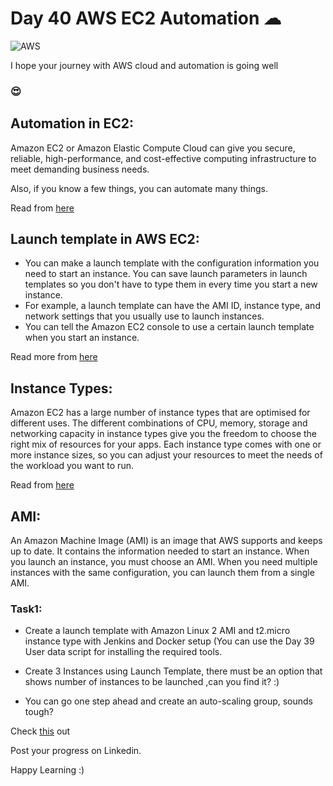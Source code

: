 # Day 40 AWS EC2 Automation ☁
![AWS](https://www.eginnovations.com/blog/wp-content/uploads/2021/09/Amazon-AWS-Cloud-Topimage-1.jpg)

I hope your journey with AWS cloud and automation is going well [](https://emojipedia.org/emoji/%F0%9F%98%8D/)
### 😍
## Automation in EC2:

Amazon EC2 or Amazon Elastic Compute Cloud can give you secure, reliable, high-performance, and cost-effective computing infrastructure to meet demanding business needs.
  
Also, if you know a few things, you can automate many things.

Read from [here](https://aws.amazon.com/ec2/)

## Launch template in AWS EC2:

- You can make a launch template with the configuration information you need to start an instance. You can save launch parameters in launch templates so you don't have to type them in every time you start a new instance. 
- For example, a launch template can have the AMI ID, instance type, and network settings that you usually use to launch instances. 
- You can tell the Amazon EC2 console to use a certain launch template when you start an instance.

  
Read more from [here](https://docs.aws.amazon.com/AWSEC2/latest/UserGuide/ec2-launch-templates.html)

  
## Instance Types:

Amazon EC2 has a large number of instance types that are optimised for different uses. The different combinations of CPU, memory, storage and networking capacity in instance types give you the freedom to choose the right mix of resources for your apps. Each instance type comes with one or more instance sizes, so you can adjust your resources to meet the needs of the workload you want to run.

Read from [here](https://aws.amazon.com/ec2/instance-types/?trk=32f4fbd0-ffda-4695-a60c-8857fab7d0dd&sc_channel=ps&s_kwcid=AL!4422!3!536392685920!e!!g!!ec2%20instance%20types&ef_id=CjwKCAiA0JKfBhBIEiwAPhZXD_O1-3qZkRa-KScynbwjvHd3l4UHSTfKuigd5ZPukXoDXu-v3MtC7hoCafEQAvD_BwE:G:s&s_kwcid=AL!4422!3!536392685920!e!!g!!ec2%20instance%20types)

## AMI:

An Amazon Machine Image (AMI) is an image that AWS supports and keeps up to date. It contains the information needed to start an instance. When you launch an instance, you must choose an AMI. When you need multiple instances with the same configuration, you can launch them from a single AMI.
  

### Task1:

- Create a launch template with Amazon Linux 2 AMI and t2.micro instance type with Jenkins and Docker setup (You can use the Day 39 User data script for installing the required tools.

- Create 3 Instances using Launch Template, there must be an option that shows number of instances to be launched ,can you find it? :)

- You can go one step ahead and create an auto-scaling group, sounds tough? 

Check [this](https://docs.aws.amazon.com/autoscaling/ec2/userguide/create-launch-template.html#create-launch-template-for-auto-scaling) out 
    
  

Post your progress on Linkedin. 

Happy Learning :)
